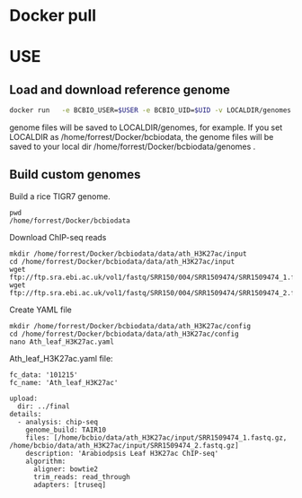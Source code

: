 Docker pull
======

USE
====
Load and download reference genome
--------------
```bash
docker run   -e BCBIO_USER=$USER -e BCBIO_UID=$UID -v LOCALDIR/genomes:/home/bcbio/genomes -v LOCALDIR/data:/home/bcbio/data -v LOCALDIR/config:/home/bcbio/config  bcbio-test:t1 bcbio_nextgen.py upgrade --genomes TAIR10 --aligners bowtie --aligner bwa
```

genome files will be saved to LOCALDIR/genomes, for example.
If you set LOCALDIR as /home/forrest/Docker/bcbiodata, the genome files will be saved to your local dir /home/forrest/Docker/bcbiodata/genomes .

Build custom genomes
-------
Build a rice TIGR7 genome.
```
pwd
/home/forrest/Docker/bcbiodata
```

<!-- Download genome fasta file.
```
mkdir data
cd data
wget  ftp://ftp.plantbiology.msu.edu/pub/data/Eukaryotic_Projects/o_sativa/annotation_dbs/pseudomolecules/version_7.0/all.dir/all.con
wget ftp://ftp.plantbiology.msu.edu/pub/data/Eukaryotic_Projects/o_sativa/annotation_dbs/pseudomolecules/version_7.0/all.dir/all.gff3
```

Build bwotie2 star seq index
```bash
docker run   -e BCBIO_USER=$USER -e BCBIO_UID=$UID -v /home/forrest/Docker/bcbiodata/genomes:/home/bcbio/genomes -v /home/forrest/Docker/bcbiodata/data:/home/bcbio/data -v /home/forrest/Docker/bcbiodata/config:/home/bcbio/config  bcbio-test:t1 bcbio_setup_genome.py -f /home/bcbio/data/all.con -g /home/bcbio/data/all.gff3 -i bowtie2 star seq -n Rice -b TIGR7
``` -->

<!-- Download ChIP-seq reads
```
mkdir /home/forrest/Docker/bcbiodata/data/cenH3/input
cd /home/forrest/Docker/bcbiodata/data/cenH3/input
wget ftp://ftp.sra.ebi.ac.uk/vol1/fastq/SRR975/SRR975442/SRR975442_1.fastq.gz
wget ftp://ftp.sra.ebi.ac.uk/vol1/fastq/SRR975/SRR975442/SRR975442_2.fastq.gz
``` -->
Download ChIP-seq reads
```
mkdir /home/forrest/Docker/bcbiodata/data/ath_H3K27ac/input
cd /home/forrest/Docker/bcbiodata/data/ath_H3K27ac/input
wget ftp://ftp.sra.ebi.ac.uk/vol1/fastq/SRR150/004/SRR1509474/SRR1509474_1.fastq.gz
wget ftp://ftp.sra.ebi.ac.uk/vol1/fastq/SRR150/004/SRR1509474/SRR1509474_2.fastq.gz
```

Create YAML file
```
mkdir /home/forrest/Docker/bcbiodata/data/ath_H3K27ac/config
cd /home/forrest/Docker/bcbiodata/data/ath_H3K27ac/config
nano Ath_leaf_H3K27ac.yaml
```

Ath_leaf_H3K27ac.yaml file:
```
fc_data: '101215'
fc_name: 'Ath_leaf_H3K27ac'

upload:
  dir: ../final
details:
  - analysis: chip-seq
    genome_build: TAIR10
    files: [/home/bcbio/data/ath_H3K27ac/input/SRR1509474_1.fastq.gz, /home/bcbio/data/ath_H3K27ac/input/SRR1509474_2.fastq.gz]
    description: 'Arabiodpsis Leaf H3K27ac ChIP-seq'
    algorithm:
      aligner: bowtie2
      trim_reads: read_through
      adapters: [truseq]

```
